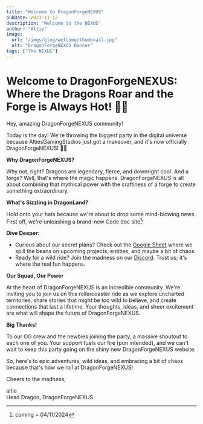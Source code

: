 ```yaml
---
title: "Welcome to DragonForgeNEXUS"
pubDate: 2023-11-12
description: "Welcome to the NEXUS"
author: "Altie"
image:
  url: "/imgs/blog/welcome/thumbnail.jpg"
  alt: "DragonForgeNEXUS Banner"
tags: ["The NEXUS"]
---
```


# Welcome to DragonForgeNEXUS: Where the Dragons Roar and the Forge is Always Hot! 🐉🔥

Hey, amazing DragonForgeNEXUS community!

Today is the day! We're throwing the biggest party in the digital universe because AltiesGamingStudios just got a makeover, and it's now officially DragonForgeNEXUS! 🚀✨

**Why DragonForgeNEXUS?**

Why not, right? Dragons are legendary, fierce, and downright cool. And a forge? Well, that's where the magic happens. DragonForgeNEXUS is all about combining that mythical power with the craftiness of a forge to create something extraordinary.

**What's Sizzling in DragonLand?**

Hold onto your hats because we're about to drop some mind-blowing news. First off, we're unleashing a brand-new Code doc site[^1]!

**Dive Deeper:**
- Curious about our secret plans? Check out the [Google Sheet](https://docs.google.com/document/d/1UrTlVajTcmGQ082CBE_Ew3X3SItx4RQd-fi632ExSv0/edit?usp=sharing) where we spill the beans on upcoming projects, entities, and maybe a bit of chaos.
- Ready for a wild ride? Join the madness on our [Discord](https://discord.dovahkiin.xyz). Trust us; it's where the real fun happens.

**Our Squad, Our Power**

At the heart of DragonForgeNEXUS is an incredible community. We're inviting you to join us on this rollercoaster ride as we explore uncharted territories, share stories that might be too wild to believe, and create connections that last a lifetime. Your thoughts, ideas, and sheer excitement are what will shape the future of DragonForgeNEXUS.

**Big Thanks!**

To our OG crew and the newbies joining the party, a massive shoutout to each one of you. Your support fuels our fire (pun intended), and we can't wait to keep this party going on the shiny new DragonForgeNEXUS website.

So, here's to epic adventures, wild ideas, and embracing a bit of chaos because that's how we roll at DragonForgeNEXUS!

Cheers to the madness,

altie  
Head Dragon, DragonForgeNEXUS
[^1]: coming ~ 04/11/2024